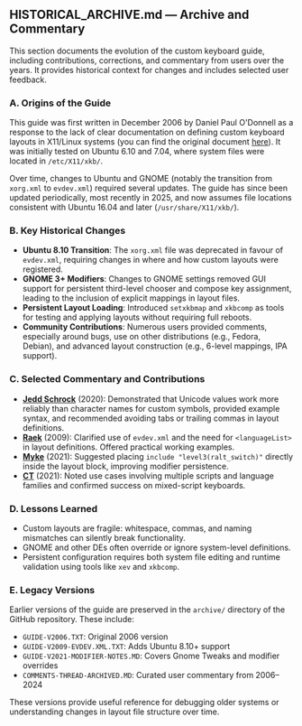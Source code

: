## HISTORICAL\_ARCHIVE.md — Archive and Commentary

This section documents the evolution of the custom keyboard guide, including contributions, corrections, and commentary from users over the years. It provides historical context for changes and includes selected user feedback.

### A. Origins of the Guide

This guide was first written in December 2006 by Daniel Paul O'Donnell as a response to the lack of clear documentation on defining custom keyboard layouts in X11/Linux systems (you can find the original document [here](https://people.uleth.ca/~daniel.odonnell/blog/custom-keyboard-in-linuxx11)). It was initially tested on Ubuntu 6.10 and 7.04, where system files were located in `/etc/X11/xkb/`.

Over time, changes to Ubuntu and GNOME (notably the transition from `xorg.xml` to `evdev.xml`) required several updates. The guide has since been updated periodically, most recently in 2025, and now assumes file locations consistent with Ubuntu 16.04 and later (`/usr/share/X11/xkb/`).

### B. Key Historical Changes

* **Ubuntu 8.10 Transition**: The `xorg.xml` file was deprecated in favour of `evdev.xml`, requiring changes in where and how custom layouts were registered.
* **GNOME 3+ Modifiers**: Changes to GNOME settings removed GUI support for persistent third-level chooser and compose key assignment, leading to the inclusion of explicit mappings in layout files.
* **Persistent Layout Loading**: Introduced `setxkbmap` and `xkbcomp` as tools for testing and applying layouts without requiring full reboots.
* **Community Contributions**: Numerous users provided comments, especially around bugs, use on other distributions (e.g., Fedora, Debian), and advanced layout construction (e.g., 6-level mappings, IPA support).

### C. Selected Commentary and Contributions

* **[Jedd Schrock](https://people.uleth.ca/~daniel.odonnell/blog/custom-keyboard-in-linuxx11#comment_20200728-1913)** (2020): Demonstrated that Unicode values work more reliably than character names for custom symbols, provided example syntax, and recommended avoiding tabs or trailing commas in layout definitions.
* **[Raek](https://people.uleth.ca/~daniel.odonnell/blog/custom-keyboard-in-linuxx11#comment_20090312-1528)** (2009): Clarified use of `evdev.xml` and the need for `<languageList>` in layout definitions. Offered practical working examples.
* **[Myke](https://people.uleth.ca/~daniel.odonnell/blog/custom-keyboard-in-linuxx11#comment_20210304-1320)** (2021): Suggested placing `include "level3(ralt_switch)"` directly inside the layout block, improving modifier persistence.
* **[CT](https://people.uleth.ca/~daniel.odonnell/blog/custom-keyboard-in-linuxx11#comment_20210718-0355)** (2021): Noted use cases involving multiple scripts and language families and confirmed success on mixed-script keyboards.

### D. Lessons Learned

* Custom layouts are fragile: whitespace, commas, and naming mismatches can silently break functionality.
* GNOME and other DEs often override or ignore system-level definitions.
* Persistent configuration requires both system file editing and runtime validation using tools like `xev` and `xkbcomp`.

### E. Legacy Versions

Earlier versions of the guide are preserved in the `archive/` directory of the GitHub repository. These include:

* `GUIDE-V2006.TXT`: Original 2006 version
* `GUIDE-V2009-EVDEV.XML.TXT`: Adds Ubuntu 8.10+ support
* `GUIDE-V2021-MODIFIER-NOTES.MD`: Covers Gnome Tweaks and modifier overrides
* `COMMENTS-THREAD-ARCHIVED.MD`: Curated user commentary from 2006–2024

These versions provide useful reference for debugging older systems or understanding changes in layout file structure over time.
